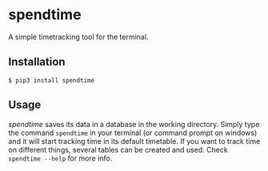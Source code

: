 # spendtime

A simple timetracking tool for the terminal.

## Installation
``$ pip3 install spendtime``

## Usage
*spendtime* saves its data in a database in the working directory. Simply type the command ``spendtime`` in your terminal (or command prompt on windows) and it will start tracking time in its default timetable. If you want to track time on different things, several tables can be created and used. Check ``spendtime --help`` for more info.
